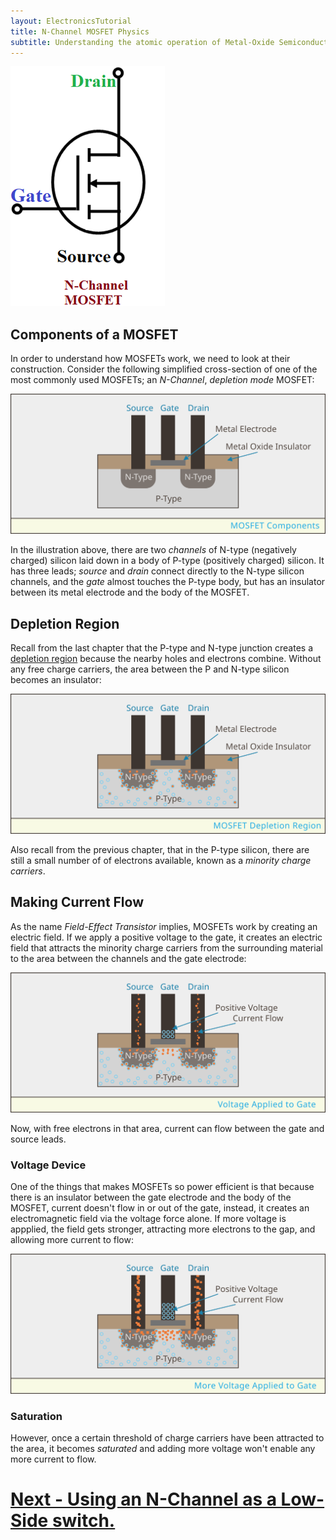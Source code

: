 ```yaml
---
layout: ElectronicsTutorial
title: N-Channel MOSFET Physics
subtitle: Understanding the atomic operation of Metal-Oxide Semiconductor Field-Effect Transistors.
---
```


![](../Support_Files/N-Channel_MOSFET_Symbol.png)

## Components of a MOSFET

In order to understand how MOSFETs work, we need to look at their construction. Consider the following simplified cross-section of one of the most commonly used MOSFETs; an _N-Channel_, _depletion mode_ MOSFET:

![](../Support_Files/MOSFET_Components.svg)

In the illustration above, there are two _channels_ of N-type (negatively charged) silicon laid down in a body of P-type (positively charged) silicon. It has three leads; _source_ and _drain_ connect directly to the N-type silicon channels, and the _gate_ almost touches the P-type body, but has an insulator between its metal electrode and the body of the MOSFET.

## Depletion Region

Recall from the last chapter that the P-type and N-type junction creates a [depletion region](/Hardware/Tutorials/Electronics/Part6/P-N_Junctions/) because the nearby holes and electrons combine. Without any free charge carriers, the area between the P and N-type silicon becomes an insulator:

![](../Support_Files/MOSFET_Depletion_Region.svg)

Also recall from the previous chapter, that in the P-type silicon, there are still a small number of of electrons available, known as a _minority charge carriers_.

## Making Current Flow

As the name _Field-Effect Transistor_ implies, MOSFETs work by creating an electric field. If we apply a positive voltage to the gate, it creates an electric field that attracts the minority charge carriers from the surrounding material to the area between the channels and the gate electrode:

![](../Support_Files/MOSFET_Gate_Voltage.svg)

Now, with free electrons in that area, current can flow between the gate and source leads.

### Voltage Device

One of the things that makes MOSFETs so power efficient is that because there is an insulator between the gate electrode and the body of the MOSFET, current doesn't flow in or out of the gate, instead, it creates an electromagnetic field via the voltage force alone. If more voltage is appplied, the field gets stronger, attracting more electrons to the gap, and allowing more current to flow:

![](../Support_Files/MOSFET_Gate_Double_Voltage.svg)

### Saturation

However, once a certain threshold of charge carriers have been attracted to the area, it becomes _saturated_ and adding more voltage won't enable any more current to flow.

# [Next - Using an N-Channel as a Low-Side switch.](../N-Channel_MOSFET_Low-Side_Usage)